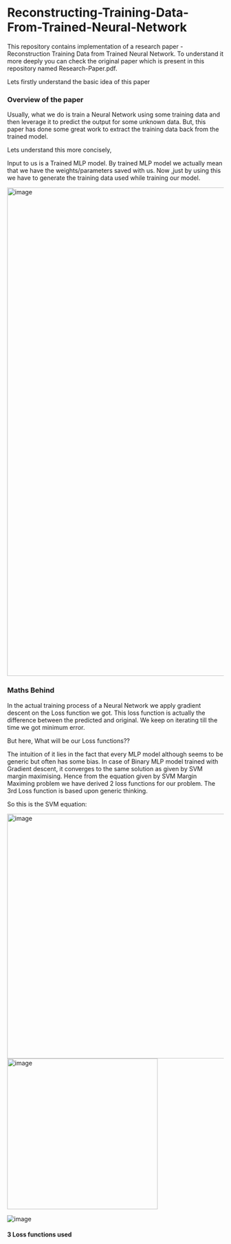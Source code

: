 # Reconstructing-Training-Data-From-Trained-Neural-Network

This repository contains implementation of a research paper - Reconstruction Training Data from Trained Neural Network.
To understand it more deeply you can check the original paper which is present in this repository named Research-Paper.pdf.

Lets firstly understand the basic idea of this paper

### Overview of the paper
Usually, what we do is train a Neural Network using some training data and then leverage it to predict the output for some unknown data.
But, this paper has done some great work to extract the training data back from the trained model.

Lets understand this more concisely,

Input to us is a Trained MLP model. By trained MLP model we actually mean that we have the weights/parameters saved with us. 
Now ,just by using this we have to generate the training data used while training our model.

<img width="1134" alt="image" src="https://github.com/hsahuja111/Reconstructing-Training-Data-From-Trained-Neural-Network/assets/43888676/c3f720e9-6eb6-442d-8082-fb4de385eb8a">


### Maths Behind
In the actual training process of a Neural Network we apply gradient descent on the Loss function we got. 
This loss function is actually the difference between the predicted and original.
We keep on iterating till the time we got minimum error.

But here, What will be our Loss functions??

The intuition of it lies in the fact that every MLP model although seems to be generic but often has some bias.
In case of Binary MLP model trained with Gradient descent, it converges to the same solution as given by SVM margin maximising.
Hence from the equation given by SVM Margin Maximing problem we have derived 2 loss functions for our problem. The 3rd Loss function is based upon generic thinking.

So this is the SVM equation:

<img width="568" alt="image" src="https://github.com/hsahuja111/Reconstructing-Training-Data-From-Trained-Neural-Network/assets/43888676/3269e53e-2dfb-4e57-9fc6-c64c383231bc">

<img width="350" alt="image" src="https://github.com/hsahuja111/Reconstructing-Training-Data-From-Trained-Neural-Network/assets/43888676/33d1d9b6-ae21-4606-9092-8753c5ce1fee">

![image](https://github.com/hsahuja111/Reconstructing-Training-Data-From-Trained-Neural-Network/assets/43888676/454b7b28-fded-47a9-9b6e-780dab1c4436)





#### 3 Loss functions used




